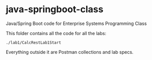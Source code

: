 # java-springboot-class
Java/Spring Boot code for Enterprise Systems Programming Class

This folder contains all the code for all the labs:

    ./lab1/CalcRestLab1Start

Everything outside it are Postman collections and lab specs.
